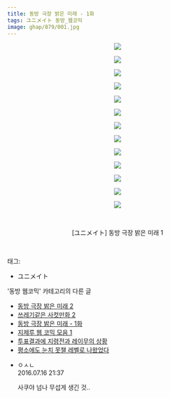 ```yaml
---
title: 동방 극장 밝은 미래 - 1화
tags: ユニメイト 동방_웹코믹
image: ghap/879/001.jpg
---
```

<div class="article">
<p style="text-align: center; clear: none; float: none;"><img src="{{ site.nasurl }}/ghap/879/001.jpg"/></p>
<p style="text-align: center; clear: none; float: none;"><img src="{{ site.nasurl }}/ghap/879/002.jpg"/></p>
<p style="text-align: center; clear: none; float: none;"><img src="{{ site.nasurl }}/ghap/879/003.jpg"/></p>
<p style="text-align: center; clear: none; float: none;"><img src="{{ site.nasurl }}/ghap/879/004.jpg"/></p>
<p style="text-align: center; clear: none; float: none;"><img src="{{ site.nasurl }}/ghap/879/005.jpg"/></p>
<p style="text-align: center; clear: none; float: none;"><img src="{{ site.nasurl }}/ghap/879/006.jpg"/></p>
<p style="text-align: center; clear: none; float: none;"><img src="{{ site.nasurl }}/ghap/879/007.jpg"/></p>
<p style="text-align: center; clear: none; float: none;"><img src="{{ site.nasurl }}/ghap/879/008.jpg"/></p>
<p style="text-align: center; clear: none; float: none;"><img src="{{ site.nasurl }}/ghap/879/009.jpg"/></p>
<p style="text-align: center; clear: none; float: none;"><img src="{{ site.nasurl }}/ghap/879/010.jpg"/></p>
<p style="text-align: center; clear: none; float: none;"><img src="{{ site.nasurl }}/ghap/879/011.jpg"/></p>
<p style="text-align: center; clear: none; float: none;"><img src="{{ site.nasurl }}/ghap/879/012.jpg"/></p>
<p style="text-align: center; clear: none; float: none;"><img src="{{ site.nasurl }}/ghap/879/013.jpg"/></p>
<p style="text-align: center; clear: none; float: none;"><br/></p>
<p style="text-align: center; clear: none; float: none;">[ユニメイト] 동방 극장 밝은 미래 1</p>
<p><br/></p>
</div><div class="tagTrail">
<p>태그: </p>
<ul>
<li>ユニメイト</li>
</ul>
</div><div class="another">
<p>'동방 웹코믹' 카테고리의 다른 글</p>
<ul>
<li><a href="/2016-07-17-ghap_914">동방 극장 밝은 미래 2</a></li>
<li><a href="/2016-07-17-ghap_904">쓰레기같은 사컷만화 2</a></li>
<li><a href="/2016-07-15-ghap_879">동방 극장 밝은 미래 - 1화</a></li>
<li><a href="/2016-07-15-ghap_876">지제루 웹 코믹 모음 1</a></li>
<li><a href="/2016-07-15-ghap_871">투표결과에 지령전과 레이무의 상황</a></li>
<li><a href="/2016-07-14-ghap_865">평소에도 눈치 못챌 레벨로 나왔었다</a></li>
</ul>
</div><div class="cb_module cb_fluid">
<div class="cb_wrt cb_profile">
<div class="comment">
<ul>
<li class="cb_thumb_off" id="comment14757228">
<div class="cb_comment_area">
<div class="cb_info_area">
<div class="cb_section">
<span class="cb_nick_name">ㅇㅅㄴ</span>
</div>
<div class="cb_section">
<span class="cb_date">2016.07.16 21:37 </span>
</div>
</div>
<div class="cb_dsc_comment">
<p class="cb_dsc">
											사쿠야 넘나 무섭게 생긴 것..
										</p>
</div>
</div></li>
</ul>
</div>
</div><!-- commentList close -->
</div>